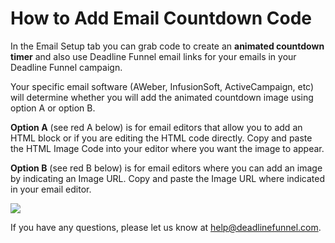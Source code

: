 # How to Add Email Countdown Code

In the Email Setup tab you can grab code to create an **animated countdown timer** and also use Deadline Funnel email links for your emails in your Deadline Funnel campaign.

Your specific email software \(AWeber, InfusionSoft, ActiveCampaign, etc\) will determine whether you will add the animated countdown image using option A or option B.

**Option A** \(see red A below\) is for email editors that allow you to add an HTML block or if you are editing the HTML code directly. Copy and paste the HTML Image Code into your editor where you want the image to appear.

**Option B** \(see red B below\) is for email editors where you can add an image by indicating an Image URL. Copy and paste the Image URL where indicated in your email editor.

![](https://d33v4339jhl8k0.cloudfront.net/docs/assets/53974d6ce4b0c76107b109d1/images/58a4da1fdd8c8e56bfa7bbfe/file-lwZijdpXWN.png)

If you have any questions, please let us know at [help@deadlinefunnel.com](mailto:mailto:help@deadlinefunnel.com).

